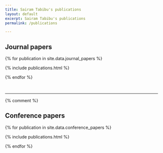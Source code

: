 ```yaml
---
title: Sairam Tabibu's publications
layout: default
excerpt: Sairam Tabibu's publications
permalink: /publications

---
```

## Journal papers

{% for publication in site.data.journal_papers %}

{% include publications.html %}

{% endfor %}

<p>&nbsp;</p>

<!-- {% assign numOfJournals = loopindex %}
{% endcomment %} -->

<!-- ## Thesis / Reports

{% for publication in site.data.reports %}

{% include publications.html %}

{% endfor %}
 -->
---
{% comment %}
## Conference papers

{% for publication in site.data.conference_papers %}

{% include publications.html %}

{% endfor %}

<p>&nbsp;</p>

<!-- ## Under review

{% for publication in site.data.under_review_papers %}

{% include publications.html %}

{% endfor %}

<p>&nbsp;</p> -->

